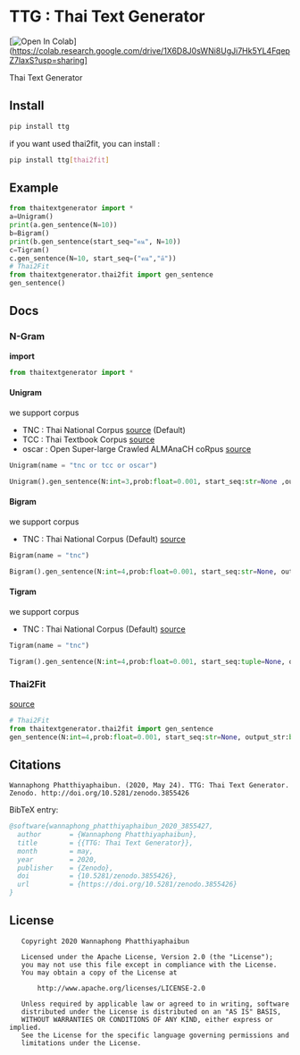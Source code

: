 # TTG : Thai Text Generator
[![Open In Colab](https://colab.research.google.com/assets/colab-badge.svg)](https://colab.research.google.com/drive/1X6D8J0sWNi8UgJi7Hk5YL4FqepZ7laxS?usp=sharing]

Thai Text Generator

## Install

```sh
pip install ttg
```

if you want used thai2fit, you can install :
```sh
pip install ttg[thai2fit]
```

## Example

```python
from thaitextgenerator import *
a=Unigram()
print(a.gen_sentence(N=10))
b=Bigram()
print(b.gen_sentence(start_seq="คน", N=10))
c=Tigram()
c.gen_sentence(N=10, start_seq=("คน","ดี"))
# Thai2Fit
from thaitextgenerator.thai2fit import gen_sentence
gen_sentence()
```

## Docs

### N-Gram
**import**
```python
from thaitextgenerator import *
```
#### Unigram

we support corpus

- TNC : Thai National Corpus [source](https://github.com/korakot/thainlp) (Default)
- TCC : Thai Textbook Corpus [source](https://github.com/korakot/thainlp)
- oscar : Open Super-large Crawled ALMAnaCH coRpus [source](https://www.facebook.com/groups/colab.thailand/permalink/1524070061101680/)

```python
Unigram(name = "tnc or tcc or oscar")

Unigram().gen_sentence(N:int=3,prob:float=0.001, start_seq:str=None ,output_str:bool = True, duplicate:bool=False)
```

#### Bigram

we support corpus

- TNC : Thai National Corpus (Default) [source](http://www.arts.chula.ac.th/ling/tnc/)

```python
Bigram(name = "tnc")

Bigram().gen_sentence(N:int=4,prob:float=0.001, start_seq:str=None, output_str:bool = True, duplicate:bool=False)
```

#### Tigram

we support corpus

- TNC : Thai National Corpus (Default) [source](http://www.arts.chula.ac.th/ling/tnc/)

```python
Tigram(name = "tnc")

Tigram().gen_sentence(N:int=4,prob:float=0.001, start_seq:tuple=None, output_str:bool = True, duplicate:bool=False)
```

### Thai2Fit

[source](https://github.com/cstorm125/thai2fit)

```python
# Thai2Fit
from thaitextgenerator.thai2fit import gen_sentence
gen_sentence(N:int=4,prob:float=0.001, start_seq:str=None, output_str:bool = True)
```

## Citations

```
Wannaphong Phatthiyaphaibun. (2020, May 24). TTG: Thai Text Generator. Zenodo. http://doi.org/10.5281/zenodo.3855426
```

BibTeX entry:

``` bib
@software{wannaphong_phatthiyaphaibun_2020_3855427,
  author       = {Wannaphong Phatthiyaphaibun},
  title        = {{TTG: Thai Text Generator}},
  month        = may,
  year         = 2020,
  publisher    = {Zenodo},
  doi          = {10.5281/zenodo.3855426},
  url          = {https://doi.org/10.5281/zenodo.3855426}
}
```

## License
```
   Copyright 2020 Wannaphong Phatthiyaphaibun

   Licensed under the Apache License, Version 2.0 (the "License");
   you may not use this file except in compliance with the License.
   You may obtain a copy of the License at

       http://www.apache.org/licenses/LICENSE-2.0

   Unless required by applicable law or agreed to in writing, software
   distributed under the License is distributed on an "AS IS" BASIS,
   WITHOUT WARRANTIES OR CONDITIONS OF ANY KIND, either express or implied.
   See the License for the specific language governing permissions and
   limitations under the License.
```
